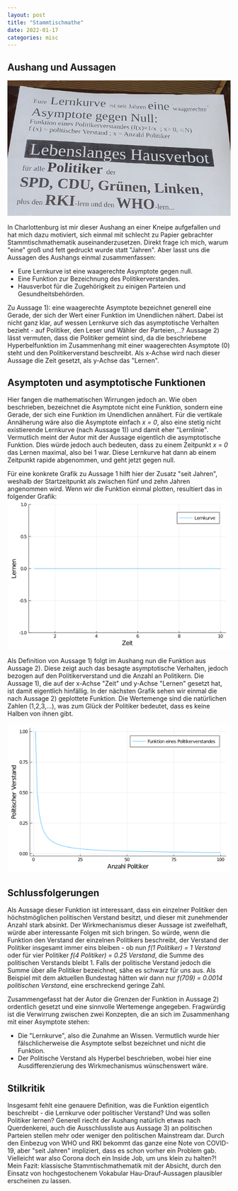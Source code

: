 ```yaml
---
layout: post
title: "Stammtischmathe"
date: 2022-01-17
categories: misc
---
```

## Aushang und Aussagen

![Ein Foto vom Aushang](/assets/Aushang.png)

In Charlottenburg ist mir dieser Aushang an einer Kneipe aufgefallen und hat mich dazu motiviert, sich einmal mit schlecht zu Papier gebrachter Stammtischmathematik auseinanderzusetzen. Direkt frage ich mich, warum "eine" groß und fett gedruckt wurde statt "Jahren". Aber lasst uns die Aussagen des Aushangs einmal zusammenfassen:

- Eure Lernkurve ist eine waagerechte Asymptote gegen null.
- Eine Funktion zur Bezeichnung des Politikerverstandes.
- Hausverbot für die Zugehörigkeit zu einigen Parteien und Gesundheitsbehörden.

Zu Aussage 1): eine waagerechte Asymptote bezeichnet generell eine Gerade, der sich der Wert einer Funktion im Unendlichen nähert. Dabei ist nicht ganz klar, auf wessen Lernkurve sich das asymptotische Verhalten bezieht - auf Politiker, den Leser und Wähler der Parteien,...? 
Aussage 2) lässt vermuten, dass die Politiker gemeint sind, da die beschriebene Hyperbelfunktion im Zusammenhang mit einer waagerechten Asymptote (0) steht und den Politikerverstand beschreibt. Als x-Achse wird nach dieser Aussage die Zeit gesetzt, als y-Achse das "Lernen".

## Asymptoten und asymptotische Funktionen

Hier fangen die mathematischen Wirrungen jedoch an. Wie oben beschrieben, bezeichnet die Asymptote nicht eine Funktion, sondern eine Gerade, der sich eine Funktion im Unendlichen annähert. Für die vertikale Annäherung wäre also die Asymptote einfach *x = 0*, also eine stetig nicht existierende Lernkurve (nach Aussage 1)) und damit eher "Lernlinie". 
Vermutlich meint der Autor mit der Aussage eigentlich die asymptotische Funktion. Dies würde jedoch auch bedeuten, dass zu einem Zeitpunkt *x = 0* das Lernen maximal, also bei 1 war. Diese Lernkurve hat dann ab einem Zeitpunkt rapide abgenommen, und geht jetzt gegen null. 

Für eine konkrete Grafik zu Aussage 1 hilft hier der Zusatz "seit Jahren", weshalb der Startzeitpunkt als zwischen fünf und zehn Jahren angenommen wird. Wenn wir die Funktion einmal plotten, resultiert das in folgender Grafik:
![Plot einer Asymptote](/assets/asymptote.png)

Als Definition von Aussage 1) folgt im Aushang nun die Funktion aus Aussage 2). Diese zeigt auch das besagte asymptotische Verhalten, jedoch bezogen auf den Politikerverstand und die Anzahl an Politikern. Die Aussage 1), die auf der x-Achse "Zeit" und y-Achse "Lernen" gesetzt hat, ist damit eigentlich hinfällig. In der nächsten Grafik sehen wir einmal die nach Aussage 2) geplottete Funktion. Die Wertemenge sind die natürlichen Zahlen (1,2,3,...), was zum Glück der Politiker bedeutet, dass es keine Halben von ihnen gibt.

![Plot des Politikerverstandes](/assets/Politikerverstand.png)

## Schlussfolgerungen

Als Aussage dieser Funktion ist interessant, dass ein einzelner Politiker den höchstmöglichen politischen Verstand besitzt, und dieser mit zunehmender Anzahl stark absinkt. Der Wirkmechanismus dieser Aussage ist zweifelhaft, würde aber interessante Folgen mit sich bringen. So würde, wenn die Funktion den Verstand der einzelnen Politikers beschreibt, der Verstand der Politiker insgesamt immer eins bleiben - ob nun *f(1 Politiker) = 1 Verstand* oder für vier Politiker *f(4 Politiker) = 0.25 Verstand*, die Summe des politischen Verstands bleibt 1. 
Falls der politische Verstand jedoch die Summe über alle Politiker bezeichnet, sähe es schwarz für uns aus. Als Beispiel mit dem aktuellen Bundestag hätten wir dann nur *f(709) = 0.0014 politischen Verstand*, eine erschreckend geringe Zahl. 

Zusammengefasst hat der Autor die Grenzen der Funktion in Aussage 2) ordentlich gesetzt und eine sinnvolle Wertemenge angegeben. Fragwürdig ist die Verwirrung zwischen zwei Konzepten, die an sich im Zusammenhang mit einer Asymptote stehen:
- Die "Lernkurve", also die Zunahme an Wissen. Vermutlich wurde hier fälschlicherweise die Asymptote selbst bezeichnet und nicht die Funktion.
- Der Politische Verstand als Hyperbel beschrieben, wobei hier eine Ausdifferenzierung des Wirkmechanismus wünschenswert wäre.

## Stilkritik

Insgesamt fehlt eine genauere Definition, was die Funktion eigentlich beschreibt - die Lernkurve oder politischer Verstand? Und was sollen Politiker lernen? Generell riecht der Aushang natürlich etwas nach Querdenkerei, auch die Ausschlussliste aus Aussage 3) an politischen Parteien stellen mehr oder weniger den politischen Mainstream dar. Durch den Einbezug von WHO und RKI bekommt das ganze eine Note von COVID-19, aber "seit Jahren" impliziert, dass es schon vorher ein Problem gab. Vielleicht war also Corona doch ein Inside Job, um uns klein zu halten?! 
Mein Fazit: klassische Stammtischmathematik mit der Absicht, durch den Einsatz von hochgestochenem Vokabular Hau-Drauf-Aussagen plausibler erscheinen zu lassen.
